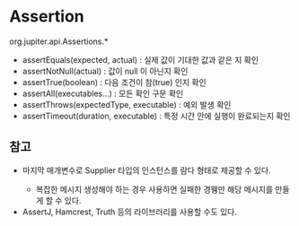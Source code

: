 # Assertion
org.jupiter.api.Assertions.*
- assertEquals(expected, actual) : 실제 값이 기대한 값과 같은 지 확인
- assertNotNull(actual) : 값이 null 이 아닌지 확인
- assertTrue(boolean) : 다음 조건이 참(true) 인지 확인
- assertAll(executables...) : 모든 확인 구문 확인
- assertThrows(expectedType, executable) : 예외 발생 확인
- assertTimeout(duration, executable) : 특정 시간 안에 실행이 완료되는지 확인

## 참고
- 마지막 매개변수로 Supplier<String> 타입의 인스턴스를 람다 형태로 제공할 수 있다.
    - 복잡한 메시지 생성해야 하는 경우 사용하면 실패한 경웽만 해당 메시지를 만들게 할 수 있다.
- AssertJ, Hamcrest, Truth 등의 라이브러리를 사용할 수도 있다.
